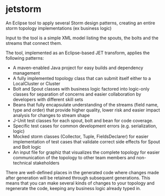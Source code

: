 jetstorm
========

An Eclipse tool to apply several Storm design patterns, creating an entire storm topology implementations (ex business logic)

Input to the tool is a simple XML model listing the spouts, the bolts and the streams that connect them.

The tool, implemented as an Eclipse-based JET transform, applies the following patterns:

- A maven-enabled Java project for easy builds and dependency management
- A fully implemented topology class that can submit itself either to a LocalCluster or Cluster  
- Bolt and Spout classes with business logic factored into logic-only classes for separation of concerns and easier collaboration by developers with different skill sets
- Beans that fully encapsulate understanding of the streams (field name, type and order) that provide higher quality, lower risk and easier impact analysis for changes to stream shape
- J-Unit test classes for each spout, bolt and bean for code coverage.
- Specific test cases for common development errors (e.g. serialization, logic)
- Mocked storm classes (Collector, Tuple, FieldsDeclarer) for easier implementation of test cases that validate correct side effects for Spout and Bolt logic
- An input file for graphiz that visualizes the complete topology for easier communication of the topology to other team members and non-technical stakeholders

There are well-defined places in the generated code where changes made after generation will be retained through subsequent generations.  This means that you can make several kinds of changes to your topology and regenerate the code, keeping any business logic already typed in. 

